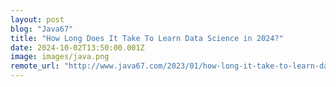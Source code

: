 ```yaml
---
layout: post
blog: "Java67"
title: "How Long Does It Take To Learn Data Science in 2024?"
date: 2024-10-02T13:50:00.001Z
image: images/java.png
remote_url: "http://www.java67.com/2023/01/how-long-it-take-to-learn-data-science.html"
---
```

